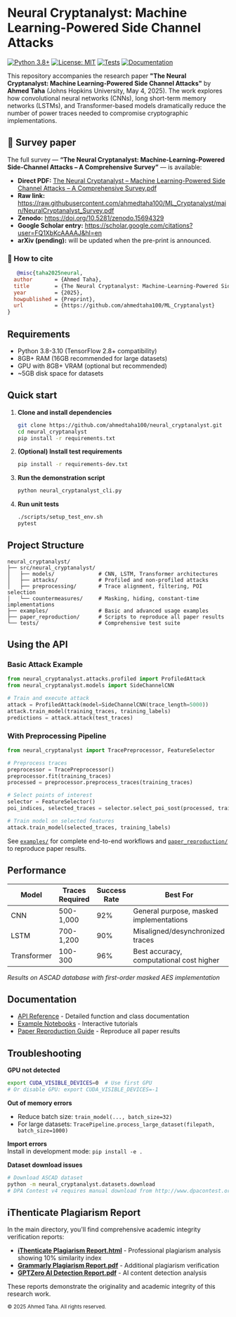 # Neural Cryptanalyst: Machine Learning-Powered Side Channel Attacks

[![Python 3.8+](https://img.shields.io/badge/python-3.8+-blue.svg)](https://www.python.org/downloads/)
[![License: MIT](https://img.shields.io/badge/License-MIT-yellow.svg)](https://opensource.org/licenses/MIT)
[![Tests](https://github.com/ahmedtaha100/neural_cryptanalyst/actions/workflows/tests.yml/badge.svg)](https://github.com/ahmedtaha100/neural_cryptanalyst/actions)
[![Documentation](https://img.shields.io/badge/docs-available-green.svg)](docs/)

This repository accompanies the research paper **"The Neural Cryptanalyst: Machine Learning-Powered Side Channel Attacks"** by **Ahmed Taha** (Johns Hopkins University, May 4, 2025). The work explores how convolutional neural networks (CNNs), long short-term memory networks (LSTMs), and Transformer-based models dramatically reduce the number of power traces needed to compromise cryptographic implementations.

## 📄 Survey paper

The full survey — **“The Neural Cryptanalyst: Machine-Learning-Powered Side-Channel Attacks – A Comprehensive Survey”** — is available:

* **Direct PDF:** [The Neural Cryptanalyst – Machine Learning-Powered Side Channel Attacks – A Comprehensive Survey.pdf](https://github.com/ahmedtaha100/ML_Cryptanalyst/blob/main/The%20Neural%20Cryptanalyst-%20Machine%20Learning-Powered%20Side%20Channel%20Attacks%20-%20A%20Comprehensive%20Survey.pdf)
* **Raw link:** <https://raw.githubusercontent.com/ahmedtaha100/ML_Cryptanalyst/main/NeuralCryptanalyst_Survey.pdf>
* **Zenodo:** <https://doi.org/10.5281/zenodo.15694329>
* **Google Scholar entry:** <https://scholar.google.com/citations?user=FQ1XbKcAAAAJ&hl=en>
* **arXiv (pending):** will be updated when the pre-print is announced.

### 📑 How to cite

```bibtex
   @misc{taha2025neural,
  author       = {Ahmed Taha},
  title        = {The Neural Cryptanalyst: Machine-Learning-Powered Side-Channel Attacks — A Comprehensive Survey},
  year         = {2025},
  howpublished = {Preprint},
  url          = {https://github.com/ahmedtaha100/ML_Cryptanalyst}
}
   ```

## Requirements

- Python 3.8-3.10 (TensorFlow 2.8+ compatibility)
- 8GB+ RAM (16GB recommended for large datasets)
- GPU with 8GB+ VRAM (optional but recommended)
- ~5GB disk space for datasets

## Quick start

1. **Clone and install dependencies**
   ```bash
   git clone https://github.com/ahmedtaha100/neural_cryptanalyst.git
   cd neural_cryptanalyst
   pip install -r requirements.txt
   ```

2. **(Optional) Install test requirements**
   ```bash
   pip install -r requirements-dev.txt
   ```

3. **Run the demonstration script**
   ```bash
   python neural_cryptanalyst_cli.py
   ```

4. **Run unit tests**
   ```bash
   ./scripts/setup_test_env.sh
   pytest
   ```

## Project Structure

```
neural_cryptanalyst/
├── src/neural_cryptanalyst/
│   ├── models/              # CNN, LSTM, Transformer architectures
│   ├── attacks/             # Profiled and non-profiled attacks
│   ├── preprocessing/       # Trace alignment, filtering, POI selection
│   └── countermeasures/     # Masking, hiding, constant-time implementations
├── examples/                # Basic and advanced usage examples
├── paper_reproduction/      # Scripts to reproduce all paper results
└── tests/                   # Comprehensive test suite
```

## Using the API

### Basic Attack Example

```python
from neural_cryptanalyst.attacks.profiled import ProfiledAttack
from neural_cryptanalyst.models import SideChannelCNN

# Train and execute attack
attack = ProfiledAttack(model=SideChannelCNN(trace_length=5000))
attack.train_model(training_traces, training_labels)
predictions = attack.attack(test_traces)
```

### With Preprocessing Pipeline

```python
from neural_cryptanalyst import TracePreprocessor, FeatureSelector

# Preprocess traces
preprocessor = TracePreprocessor()
preprocessor.fit(training_traces)
processed = preprocessor.preprocess_traces(training_traces)

# Select points of interest
selector = FeatureSelector()
poi_indices, selected_traces = selector.select_poi_sost(processed, training_labels, num_poi=1000)

# Train model on selected features
attack.train_model(selected_traces, training_labels)
```

See [`examples/`](examples/) for complete end-to-end workflows and [`paper_reproduction/`](paper_reproduction/) to reproduce paper results.

## Performance

| Model | Traces Required | Success Rate | Best For |
|-------|-----------------|--------------|----------|
| CNN | 500-1,000 | 92% | General purpose, masked implementations |
| LSTM | 700-1,200 | 90% | Misaligned/desynchronized traces |
| Transformer | 100-300 | 96% | Best accuracy, computational cost higher |

*Results on ASCAD database with first-order masked AES implementation*

## Documentation

- [API Reference](docs/API_REFERENCE.md) - Detailed function and class documentation
- [Example Notebooks](notebooks/) - Interactive tutorials
- [Paper Reproduction Guide](paper_reproduction/README.md) - Reproduce all paper results

## Troubleshooting

**GPU not detected**  
```bash
export CUDA_VISIBLE_DEVICES=0  # Use first GPU
# Or disable GPU: export CUDA_VISIBLE_DEVICES=-1
```

**Out of memory errors**
- Reduce batch size: `train_model(..., batch_size=32)`
- For large datasets: `TracePipeline.process_large_dataset(filepath, batch_size=1000)`

**Import errors**  
Install in development mode: `pip install -e .`

**Dataset download issues**
```bash
# Download ASCAD dataset
python -m neural_cryptanalyst.datasets.download
# DPA Contest v4 requires manual download from http://www.dpacontest.org/
```


## iThenticate Plagiarism Report

In the main directory, you'll find comprehensive academic integrity verification reports:

- **[iThenticate Plagiarism Report.html](iThenticate%20Plagiarism%20Report.html)** - Professional plagiarism analysis showing 10% similarity index
- **[Grammarly Plagiarism Report.pdf](Grammarly%20Plagiarism%20Report.pdf)** - Additional plagiarism verification  
- **[GPTZero AI Detection Report.pdf](GPTZero%20AI%20Detection%20Report.pdf)** - AI content detection analysis

These reports demonstrate the originality and academic integrity of this research work.

<small>© 2025 Ahmed Taha. All rights reserved.</small>
